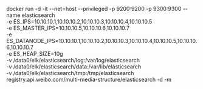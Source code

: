 docker run -d -it --net=host --privileged -p 9200:9200 -p 9300:9300 --name elasticsearch \
  -e ES_IPS=10.10.10.1,10.10.10.2,10.10.10.3,10.10.10.4,10.10.10.5 \
  -e ES_MASTER_IPS=10.10.10.5,10.10.10.6,10.10.10.7 \
  -e ES_DATANODE_IPS=10.10.10.1,10.10.10.2,10.10.10.3,10.10.10.4,10.10.10.5,10.10.10.6,10.10.10.7 \
  -e ES_HEAP_SIZE=10g \
  -v /data0/elk/elasticsearch/log:/var/log/elasticsearch \
  -v /data0/elk/elasticsearch/data:/var/lib/elasticsearch \
  -v /data0/elk/elasticsearch/tmp:/tmp/elasticsearch \
  registry.api.weibo.com/multi-media-structure/elasticsearch -d -m
